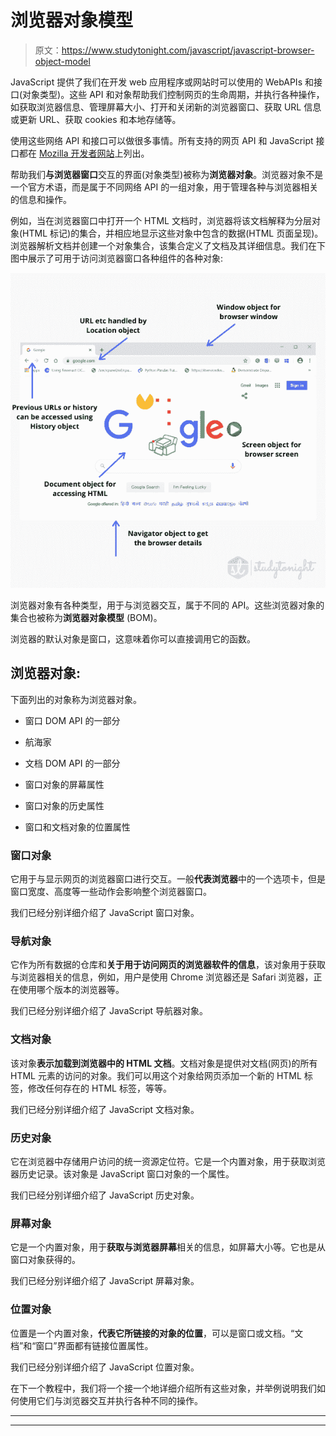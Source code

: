 # 浏览器对象模型

> 原文：<https://www.studytonight.com/javascript/javascript-browser-object-model>

JavaScript 提供了我们在开发 web 应用程序或网站时可以使用的 WebAPIs 和接口(对象类型)。这些 API 和对象帮助我们控制网页的生命周期，并执行各种操作，如获取浏览器信息、管理屏幕大小、打开和关闭新的浏览器窗口、获取 URL 信息或更新 URL、获取 cookies 和本地存储等。

使用这些网络 API 和接口可以做很多事情。所有支持的网页 API 和 JavaScript 接口都在 [Mozilla 开发者网站](https://developer.mozilla.org/en-US/docs/Web/API)上列出。

帮助我们**与浏览器窗口**交互的界面(对象类型)被称为**浏览器对象**。浏览器对象不是一个官方术语，而是属于不同网络 API 的一组对象，用于管理各种与浏览器相关的信息和操作。

例如，当在浏览器窗口中打开一个 HTML 文档时，浏览器将该文档解释为分层对象(HTML 标记)的集合，并相应地显示这些对象中包含的数据(HTML 页面呈现)。浏览器解析文档并创建一个对象集合，该集合定义了文档及其详细信息。我们在下图中展示了可用于访问浏览器窗口各种组件的各种对象:

![JavaScript Browser object Model Example](img/3871ad01967fbf1e3d0e5232863826df.png)

浏览器对象有各种类型，用于与浏览器交互，属于不同的 API。这些浏览器对象的集合也被称为**浏览器对象模型** (BOM)。

浏览器的默认对象是窗口，这意味着你可以直接调用它的函数。

## 浏览器对象:

下面列出的对象称为浏览器对象。

*   窗口 DOM API 的一部分

*   航海家

*   文档 DOM API 的一部分

*   窗口对象的屏幕属性

*   窗口对象的历史属性

*   窗口和文档对象的位置属性

### 窗口对象

它用于与显示网页的浏览器窗口进行交互。一般**代表浏览器**中的一个选项卡，但是窗口宽度、高度等一些动作会影响整个浏览器窗口。

我们已经分别详细介绍了 JavaScript 窗口对象。

### 导航对象

它作为所有数据的仓库和**关于用于访问网页的浏览器软件的信息**，该对象用于获取与浏览器相关的信息，例如，用户是使用 Chrome 浏览器还是 Safari 浏览器，正在使用哪个版本的浏览器等。

我们已经分别详细介绍了 JavaScript 导航器对象。

### 文档对象

该对象**表示加载到浏览器中的 HTML 文档**。文档对象是提供对文档(网页)的所有 HTML 元素的访问的对象。我们可以用这个对象给网页添加一个新的 HTML 标签，修改任何存在的 HTML 标签，等等。

我们已经分别详细介绍了 JavaScript 文档对象。

### 历史对象

它在浏览器中存储用户访问的统一资源定位符。它是一个内置对象，用于获取浏览器历史记录。该对象是 JavaScript 窗口对象的一个属性。

我们已经分别详细介绍了 JavaScript 历史对象。

### 屏幕对象

它是一个内置对象，用于**获取与浏览器屏幕**相关的信息，如屏幕大小等。它也是从窗口对象获得的。

我们已经分别详细介绍了 JavaScript 屏幕对象。

### 位置对象

位置是一个内置对象，**代表它所链接的对象的位置**，可以是窗口或文档。“文档”和“窗口”界面都有链接位置属性。

我们已经分别详细介绍了 JavaScript 位置对象。

在下一个教程中，我们将一个接一个地详细介绍所有这些对象，并举例说明我们如何使用它们与浏览器交互并执行各种不同的操作。

* * *

* * *
